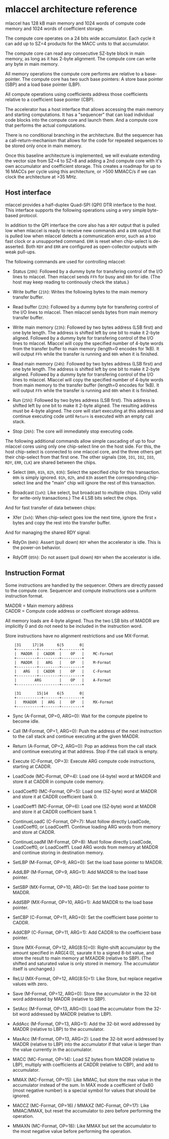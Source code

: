 mlaccel architecture reference
==============================

mlaccel has 128 kB main memory and 1024 words of compute code memory and
1024 words of coefficient storage.

The compute core operates on a 24 bits wide accumulator. Each cycle it can
add up to SZ=4 products for the MACC units to that accumulator.

The compute core can read any consecutive SZ-byte block in main memory, as long
as it has 2-byte alignment. The compute core can write any byte in main memory.

All memory operations the compute core performs are relative to a base-pointer.
The compute core has two such base pointers: A store base pointer (SBP) and a
load base pointer (LBP).

All compute operations using coefficients address those coefficients relative
to a coefficient base pointer (CBP).

The accelerator has a host interface that allows accessing the main memory and
starting computations. It has a "sequencer" that can load individual code
blocks into the compute core and launch them. And a compute core that performs
the actual computations.

There is no conditional branching in the architecture. But the sequencer has
a call-return-mechanism that allows for the code for repeated sequences to be
stored only once in main memory.

Once this baseline architecture is implemented, we will evaluate extending
the vector size from SZ=4 to SZ=8 and adding a 2nd compute core with it's own
accumulator and coefficient storage. This creates a roadmap for up to 16 MACCs
per cycle using this architecture, or >500 MMACC/s if we can clock the
architecture at >35 MHz.


Host interface
-------------

mlaccel provides a half-duplex Quad-SPI (QPI) DTR interface to the host. This
interface supports the following operations using a very simple byte-based
protocol.

In addition to the QPI interface the core also has a `RDY` output that is
pulled low when mlaccel is ready to receive new commands and a `ERR` output
that is pulled low when mlaccel detects a communication error, such as a too
fast clock or a unsupported command. `ERR` is reset when chip-select is de-asserted.
Both `RDY` and `ERR` are configured as open-collector outputs with weak pull-ups.

The following commands are used for controlling mlaccel:

- Status (`20h`): Followed by a dummy byte for transfering control of the I/O
lines to mlaccel. Then mlaccel sends `FFh` for busy and `00h` for idle. (The
host may keep reading to continously check the status.)

- Write buffer (`21h`): Writes the following bytes to the main memory transfer
buffer.

- Read buffer (`22h`): Followed by a dummy byte for transfering control of the
I/O lines to mlaccel. Then mlaccel sends bytes from main memory transfer
buffer.

- Write main memory (`23h`): Followed by two bytes address (LSB first) and
one byte length. The address is shifted left by one bit to make it 2-byte aligned.
Followed by a dummy byte for transfering control of the I/O lines to mlaccel.
Mlaccel will copy the specified number of 4-byte words from the transfer buffer to
main memory (length=0 encodes for 1kB). It will output `FFh` while the transfer
is running and `00h` when it is finished.

- Read main memory (`24h`): Followed by two bytes address (LSB first) and
one byte length. The address is shifted left by one bit to make it 2-byte
aligned.  Followed by a dummy byte for transfering control of the I/O lines to
mlaccel. Mlaccel will copy the specified number of 4-byte words from main
memory to the transfer buffer (length=0 encodes for 1kB). It will output `FFh`
while the transfer is running and `00h` when it is finished.

- Run (`25h`): Followed by two bytes address (LSB first). This address is
shifted left by one bit to make it 2-byte aligned. The resulting address must
be 4-byte aligned. The core will start executing at this address and continue
executing code until `Return` is executed with an empty call stack.

- Stop (`26h`): The core will immediately stop executing code.

The following additional commands allow simple cascading of up to four mlaccel
cores using only one chip-select line on the host side. For this, the host
chip-select is connected to one mlaccel core, and the three others get their
chip-select from that first one. The other signals (`IO0`, `IO1`, `IO2`,
`IO3`, `RDY`, `ERR`, `CLK`) are shared between the chips.

- Select (`00h`, `01h`, `02h`, `03h`): Select the specified chip for this
transaction. `00h` is simply ignored. `01h`, `02h`, and `03h` assert the
corresponding chip-select line and the "main" chip will ignore the rest
of this transaction.

- Broadcast (`1xh`): Like select, but broadcast to multiple chips. (Only
valid for write-only transactions.) The 4 LSB bits select the chips.

And for fast transfer of data between chips:

- Xfer (`3xh`): When chip-select goes low the next time, ignore the first
`x` bytes and copy the rest into the transfer buffer.

And for managing the shared RDY signal:

- RdyOn (`04h`): Assert (pull down) `RDY` when the accelerator is idle.
This is the power-on behavior.

- RdyOff (`05h`): Do not assert (pull down) `RDY` when the accelerator is idle.


Instruction Format
------------------

Some instructions are handled by the sequencer. Others are directly passed
to the compute core. Sequencer and compute instructions use a uniform instruction
format.

MADDR = Main memory address  
CADDR = Compute code address or coefficient storage address.

All memory loads are 4-byte aligned. Thus the two LSB bits of MADDR are
implicitly 0 and do not need to be included in the instruction word.

Store instructions have no alignment restrictions and use MX-Format.

```
    |31     17|16      6|5       0|
    +---------+---------+---------+
    |  MADDR  |  CADDR  |    OP   |    MC-Format
    +---------+---------+---------+
    |  MADDR  |   ARG   |    OP   |    M-Format
    +---------+---------+---------+
    |   ARG   |  CADDR  |    OP   |    C-Format
    +---------+---------+---------+
    |        ARG        |    OP   |    A-Format
    +-------------------+---------+

    |31       15|14    6|5       0|
    +-----------+-------+---------+
    |   MXADDR  |  ARG  |    OP   |    MX-Format
    +-----------+-------+---------+
```

- Sync (A-Format, OP=0, ARG=0): Wait for the compute pipeline to become idle.

- Call (M-Format, OP=1, ARG=0): Push the address of the next instruction to the call
stack and continue executing at the given MADDR.

- Return (A-Format, OP=2, ARG=0): Pop an address from the call stack and continue
executing at that address. Stop if the call stack is empty.

- Execute (C-Format, OP=3): Execute ARG compute code instructions, starting at CADDR.

- LoadCode (MC-Format, OP=4): Load one (4-byte) word at MADDR and store it at CADDR in
compute code memory.

- LoadCoeff0 (MC-Format, OP=5): Load one (SZ-byte) word at MADDR and store it at CADDR
coefficient bank 0.

- LoadCoeff1 (MC-Format, OP=6): Load one (SZ-byte) word at MADDR and store it at CADDR
coefficient bank 1.

- ContinueLoadC (C-Format, OP=7): Must follow directly LoadCode, LoadCoeff0, or LoadCoeff1.
Continue loading ARG words from memory and store at CADDR.

- ContinueLoadM (M-Format, OP=8): Must follow directly LoadCode, LoadCoeff0, or LoadCoeff1.
Load ARG words from memory at MADDR and continue storing in destination memory.

- SetLBP (M-Format, OP=9, ARG=0): Set the load base pointer to MADDR.

- AddLBP (M-Format, OP=9, ARG=1): Add MADDR to the load base pointer.

- SetSBP (MX-Format, OP=10, ARG=0): Set the load base pointer to MADDR.

- AddSBP (MX-Format, OP=10, ARG=1): Add MADDR to the load base pointer.

- SetCBP (C-Format, OP=11, ARG=0): Set the coefficient base pointer to CADDR.

- AddCBP (C-Format, OP=11, ARG=1): Add CADDR to the coefficient base pointer.

- Store (MX-Format, OP=12, ARG[8:5]=0): Right-shift accumulator by the amount
specified in ARG[4:0], saurate it to a signed 8-bit value, and store the result
to main memory at MXADDR (relative to SBP). (The shifted and saturated value is
only stored in memory. The accumulator itself is unchanged.)

- ReLU (MX-Format, OP=12, ARG[8:5]=1): Like Store, but replace negative values
with zero.

- Save (M-Format, OP=12, ARG=0): Store the accumulator in the 32-bit word addressed
by MADDR (relative to SBP).

- SetAcc (M-Format, OP=13, ARG=0): Load the accumulator from the 32-bit word addressed
by MADDR (relative to LBP).

- AddAcc (M-Format, OP=13, ARG=1): Add the 32-bit word addressed by MADDR (relative
to LBP) to the accumulator.

- MaxAcc (M-Format, OP=13, ARG=2): Load the 32-bit word addressed by MADDR (relative
to LBP) into the accumulator if that value is larger than the value currently in the
accumulator.

- MACC (MC-Format, OP=14): Load SZ bytes from MADDR (relative to LBP), multiply with
coefficients at CADDR (relative to CBP), and add to accumulator.

- MMAX (MC-Format, OP=15): Like MMAC, but store the max value in the accumulator instead
of the sum. In MAX mode a coefficient of 0x80 (most negative number) is a special symbol
for values that should be ignored.

- MACCZ (MC-Format, OP=16) / MMAXZ (MC-Format, OP=17): Like MMAC/MMAX, but reset the
accumulator to zero before performing the operation.

- MMAXN (MC-Format, OP=18): Like MMAX but set the accumulator to the most negative value
before performing the operation.
